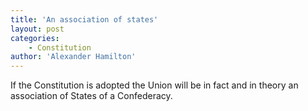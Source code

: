 ```yaml
---
title: 'An association of states'
layout: post
categories:
    - Constitution
author: 'Alexander Hamilton'
---
```


If the Constitution is adopted the Union will be in fact and in theory an association of States of a Confederacy.